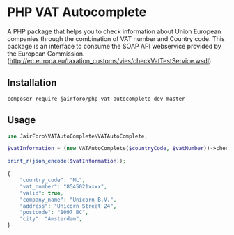 # PHP VAT Autocomplete

A PHP package that helps you to check information about Union European companies through the combination of VAT number and Country code. This package is an interface to consume the SOAP API webservice provided by the European Commission. (http://ec.europa.eu/taxation_customs/vies/checkVatTestService.wsdl)

## Installation
```
composer require jairforo/php-vat-autocomplete dev-master
```

## Usage
```php
use JairForo\VATAutoComplete\VATAutoComplete;

$vatInformation = (new VATAutoComplete($countryCode, $vatNumber))->checkVAT();

print_r(json_encode($vatInformation));

{
    "country_code": "NL",
    "vat_number": "8545021xxxx",
    "valid": true,
    "company_name": "Unicorn B.V.",
    "address": "Unicorn Street 24",
    "postcode": "1097 BC",
    "city": "Amsterdam",
}

```
